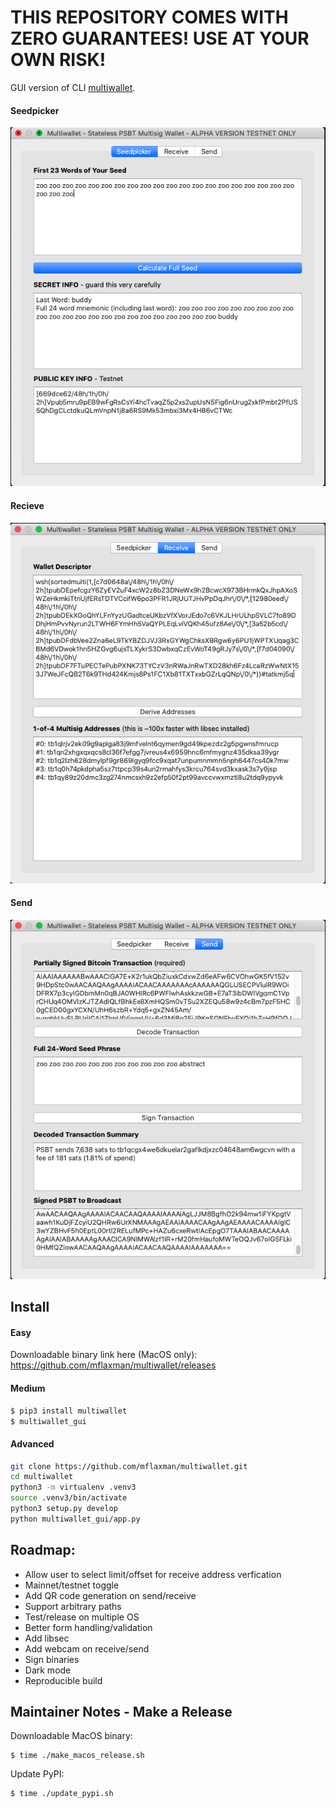 # THIS REPOSITORY COMES WITH ZERO GUARANTEES! USE AT YOUR OWN RISK!

GUI version of CLI [multiwallet](https://twitter.com/mflaxman/status/1321503036724989952).

#### Seedpicker
![](https://raw.githubusercontent.com/mflaxman/multiwallet/main/images/seedpicker.png)

#### Recieve
![](https://raw.githubusercontent.com/mflaxman/multiwallet/main/images/receive.png)

#### Send
![](https://raw.githubusercontent.com/mflaxman/multiwallet/main/images/send.png)

## Install

#### Easy
Downloadable binary link here (MacOS only):  
<https://github.com/mflaxman/multiwallet/releases>

#### Medium
```bash
$ pip3 install multiwallet
$ multiwallet_gui
```

#### Advanced
```bash
git clone https://github.com/mflaxman/multiwallet.git
cd multiwallet
python3 -m virtualenv .venv3
source .venv3/bin/activate
python3 setup.py develop
python multiwallet_gui/app.py 
```

## Roadmap:
* Allow user to select limit/offset for receive address verfication
* Mainnet/testnet toggle
* Add QR code generation on send/receive
* Support arbitrary paths
* Test/release on multiple OS
* Better form handling/validation
* Add libsec
* Add webcam on receive/send
* Sign binaries
* Dark mode
* Reproducible build

## Maintainer Notes - Make a Release

Downloadable MacOS binary:
```
$ time ./make_macos_release.sh 
```

Update PyPI:
```
$ time ./update_pypi.sh
```
